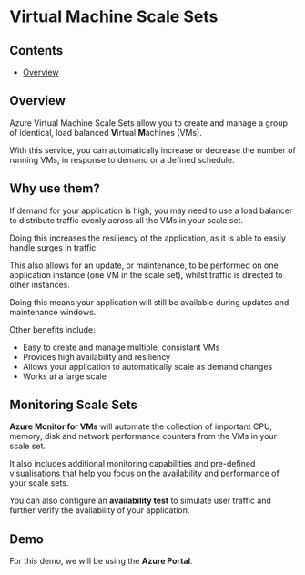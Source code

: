 # Virtual Machine Scale Sets

<!--TOC_START-->
## Contents
- [Overview](#overview)

<!--TOC_END-->
## Overview

Azure Virtual Machine Scale Sets allow you to create and manage a group of identical, load balanced **V**irtual **M**achines (VMs).

With this service, you can automatically increase or decrease the number of running VMs, in response to demand or a defined schedule.

## Why use them?

If demand for your application is high, you may need to use a load balancer to distribute traffic evenly across all the VMs in your scale set. 

Doing this increases the resiliency of the application, as it is able to easily handle surges in traffic. 

This also allows for an update, or maintenance, to be performed on one application instance (one VM in the scale set), whilst traffic is directed to other instances. 

Doing this means your application will still be available during updates and maintenance windows.

Other benefits include:

* Easy to create and manage multiple, consistant VMs
* Provides high availability and resiliency
* Allows your application to automatically scale as demand changes
* Works at a large scale

## Monitoring Scale Sets

**Azure Monitor for VMs** will automate the collection of important CPU, memory, disk and network performance counters from the VMs in your scale set. 

It also includes additional monitoring capabilities and pre-defined visualisations that help you focus on the availability and performance of your scale sets.

You can also configure an **availability test** to simulate user traffic and further verify the availability of your application.

## Demo

For this demo, we will be using the **Azure Portal**.

